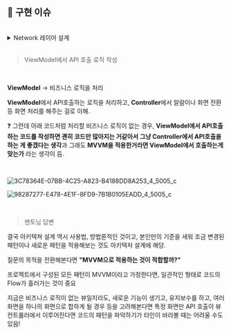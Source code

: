 

## 🌱 구현 이슈

<br>

<details>
<summary>Network 레이어 설계</summary>
 
<br>

### Network의 핵심 모듈

<br>
 
`Endpoint.`
 
- URL, path, method, parameters 등의 데이터 객체.

<br>

```swift
import Foundation

// MARK: - Method

enum Method: String {
    case GET
    case POST
    case PUT
    case DELETE
}

// MARK: - URL

enum Endpoint {
    case auth_register
    case auth_login
    case auth_password
    case post_detail_inquire(id: Int)
    case post_inquire
    case post_write
    case post_edit(id: Int)
    case post_delete(id: Int)
    case comment_inquire(postId: Int)
    case comment_write
    case comment_edit(id: Int)
    case comment_delete(id: Int)
}

extension Endpoint {
    var url: URL {
        switch self {
        case .auth_register: return .makeEndpoint("auth/local/register")
        case .auth_login: return .makeEndpoint("auth/local")
        case .auth_password: return .makeEndpoint("custom/change-password")
        case .post_detail_inquire(id: let id): return .makeEndpoint("posts/\(id)")
        case .post_inquire: return .makeEndpoint("posts?_start=0&_limit=100&_sort=created_at:desc")
        case .post_write: return .makeEndpoint("posts")
        case .post_edit(id: let id): return .makeEndpoint("posts/\(id)")
        case .post_delete(id: let id): return .makeEndpoint("posts/\(id)")
        case .comment_inquire(postId: let postId): return .makeEndpoint("comments?post=\(postId)")
        case .comment_write: return .makeEndpoint("comments")
        case .comment_edit(id: let id): return .makeEndpoint("comments/\(id)")
        case .comment_delete(id: let id): return .makeEndpoint("comments/\(id)")
        }
    }
}

extension URL {
    static let baseURL = "http://test.monocoding.com:1231/"
    
    static func makeEndpoint(_ endpoint: String) -> URL {
        URL(string: baseURL + endpoint)!
    }
}
```
 
<br>

`Provider.`

- URLSession, DataTask를 이용하여 Network호출이 이루어 지는 곳.
- Response의 타입을 알아야 제네릭을 적용할 수 있는데, 여기서 Endpoint 객체 하나만 넘기면 따로 request할 때 Response 타입을 넘기지 않아도 되게끔 설계.

<br>
  
```swift
import Foundation

extension URLSession {
    
    typealias Handler = (Data?, URLResponse?, Error?) -> Void
    
    @discardableResult
    func dataTask(_ endpoint: URLRequest, handler: @escaping Handler) -> URLSessionDataTask {
        let task = dataTask(with: endpoint, completionHandler: handler)
        task.resume()
        return task
    }
    
    static func request<T: Decodable>(_ session: URLSession = .shared, endpoint: URLRequest, completion: @escaping (T?, APIError?) -> Void) {
        
        session.dataTask(endpoint) { data, response, error in
            DispatchQueue.main.async {
                guard error == nil else { completion(nil, .failed); return }
                guard let data = data else { completion(nil, .noData); return }
                guard let response = response as? HTTPURLResponse else { completion(nil, .invaildResponse); return }
                guard response.statusCode == 200 else { completion(nil, .invaildToken); return }
                
                do {
                    let decoder = JSONDecoder()
                    let modelData = try decoder.decode(T.self, from: data)
                    completion(modelData, nil)
                } catch {
                    completion(nil, .invaildData)
                }
            }
        }
    }
}
```

 <br>



</div>
</details>
























<br>

> ViewModel에서 API 호출 로직 작성


<br>

**ViewModel** → 비즈니스 로직을 처리

**ViewModel**에서 API호출하는 로직을 처리하고, **Controller**에서 알람이나 화면 전환 등 화면 처리를 해주는 걸로 이해.

❓ 그런데 아래 코드처럼 처리할 비즈니스 로직이 없는 경우, **ViewModel에서 API호출하는 코드를 작성하면 괜히 코드만 많아지는 거같아서 그냥 Controller에서 API호출을 하는 게 좋겠다는 생각**과 그래도 **MVVM을 적용한거라면 ViewModel에서 호출하는게 맞는가** 라는 생각이 듬.

<br>

![3C78364E-07BB-4C25-A823-B4188DD8A253_4_5005_c](https://user-images.githubusercontent.com/93528918/149189072-ee9a7923-11b2-4c06-aad5-171f04c2796a.jpeg)

![98287277-E478-4E1F-8FD9-7B1B0105EADD_4_5005_c](https://user-images.githubusercontent.com/93528918/149189078-a25e3cdc-97d2-4168-b398-56164ec9eb7c.jpeg)

<br>

> 멘토님 답변

결국 아키텍쳐 설계 역시 사용법, 방법론적인 것이고, 본인만의 기준을 세워 조금 변경된 패턴이나 새로운 패턴을 적용해보는 것도 아키텍처 설계에 해당.

질문의 목적을 전환해본다면 **"MVVM으로 적용하는 것이 적합할까?"**

프로젝트에서 구성된 모든 패턴이 MVVM이라고 가정한다면, 일관적인 형태로 코드의 Flow가 흘러가는 것이 중요

지금은 비즈니스 로직이 없는 뷰일지라도, 새로운 기능이 생기고, 유지보수를 하고, 여러 화면을 하나의 화면으로 합하게 될 경우 등을 고려해본다면 특정 화면만 API 호출이 뷰컨트롤러에서 이루어진다면 코드의 패턴을 파악하기가 타인이 바라볼 때는 어려울 수도 있음!
